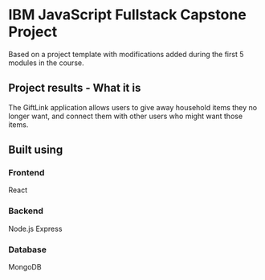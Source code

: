 # IBM JavaScript Fullstack Capstone Project

Based on a project template with modifications added during the first 5 modules in the course.

## Project results - What it is

The GiftLink application allows users to give away household items they no longer want, and connect them with other users who might want those items. 

## Built using

### Frontend

React

### Backend

Node.js
Express

### Database

MongoDB
